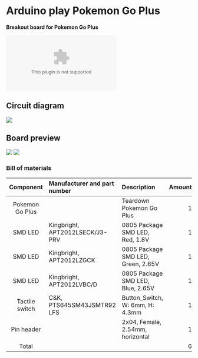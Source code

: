 # Arduino play Pokemon Go Plus
**Breakout board for Pokemon Go Plus**

[![GitHub file size in bytes](https://img.shields.io/github/size/Suzhou65/Arduino-Play-PokemonGoPlus/gerber_pokemongoplus_board.zip?label=Gerber)](https://shields.io/category/size)

## Circuit diagram
![](https://github.takahashi65.info/lib_img/github_arduino2pokemon_breakoutboard_schematic.webp)

## Board preview
![](https://github.takahashi65.info/lib_img/github_arduino2pokemon_breakoutboard_front.webp) 
![](https://github.takahashi65.info/lib_img/github_arduino2pokemon_breakoutboard_rear.webp)  

### Bill of materials
| Component| Manufacturer and part number | Description | Amount |
| :-: | :- | :- | -: |
| Pokemon Go Plus | | Teardown Pokemon Go Plus | 1 |
| SMD LED | Kingbright, APT2012LSECK/J3-PRV | 0805 Package SMD LED, Red, 1.8V | 1 |
| SMD LED | Kingbright, APT2012LZGCK | 0805 Package SMD LED, Green, 2.65V | 1 |
| SMD LED | Kingbright, APT2012LVBC/D | 0805 Package SMD LED, Blue, 2.65V | 1 |
| Tactile switch | C&K, PTS645SM43JSMTR92 LFS | Button_Switch, W: 6mm, H: 4.3mm | 1 |
| Pin header | | 2x04, Female, 2.54mm, horizontal | 1 |
| Total | | | 6 |

